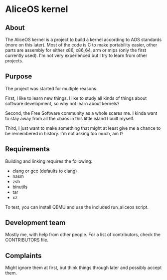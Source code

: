 # AliceOS kernel

## About

The AliceOS kernel is a project to build a kernel according to AOS standards (more on this later).
Most of the code is C to make portability easier, other parts are assembly for either x86, x86_64, arm or mips (only the first currently used).
I'm not very experienced but I try to learn from other projects.

## Purpose

The project was started for multiple reasons.

First, I like to learn new things.
I like to study all kinds of things about software development, so why not learn about kernels?

Second, the Free Software community as a whole scares me.
I kinda want to stay away from all the chaos in this little island I built myself.

Third, I just want to make something that might at least give me a chance to be remembered in history.
I'm not asking too much, am I?

## Requirements

Building and linking requires the following:
 - clang or gcc (defaults to clang)
 - nasm
 - zsh
 - binutils
 - tar
 - xz

To test, you can install QEMU and use the included run_aliceos script.

## Development team

Mostly me, with help from other people.
For a list of contributors, check the CONTRIBUTORS file.

## Complaints

Might ignore them at first, but think things through later and possibly accept them.
